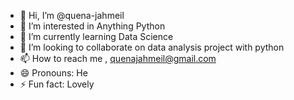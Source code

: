 - 👋 Hi, I’m @quena-jahmeil
- 👀 I’m interested in Anything Python
- 🌱 I’m currently learning Data Science
- 💞️ I’m looking to collaborate on data analysis project with python
- 📫 How to reach me , quenajahmeil@gmail.com
- 😄 Pronouns: He
- ⚡ Fun fact: Lovely

<!---
quena-jahmeil/quena-jahmeil is a ✨ special ✨ repository because its `README.md` (this file) appears on your GitHub profile.
You can click the Preview link to take a look at your changes.
--->
